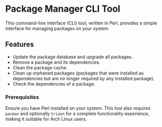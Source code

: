 # Package Manager CLI Tool
This command-line interface (CLI) tool, written in Perl, provides a simple interface for managing packages on your system.

## Features
- Update the package database and upgrade all packages.
- Remove a package and its dependencies.
- Clean the package cache.
- Clean up orphaned packages (packages that were installed as dependencies but are no longer required by any installed package).
- Check the dependencies of a package.

### Prerequisites
Ensure you have Perl installed on your system. This tool also requires `pacman` and optionally `trizen` for a complete functionality experience, making it suitable for Arch Linux users.
